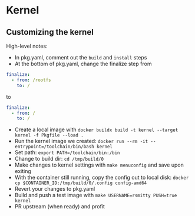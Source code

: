 # Kernel

## Customizing the kernel

High-level notes:

- In pkg.yaml, comment out the `build` and `install` steps
- At the bottom of pkg.yaml, change the finalize step from

```yaml
finalize:
  - from: /rootfs
    to: /
```

to

```yaml
finalize:
  - from: /
    to: /
```

- Create a local image with `docker buildx build -t kernel --target kernel -f Pkgfile --load .`
- Run the kernel image we created: `docker run --rm -it --entrypoint=/toolchain/bin/bash kernel`
- Set path: `export PATH=/toolchain/bin:/bin`
- Change to build dir: `cd /tmp/build/0`
- Make changes to kernel settings with `make menuconfig` and save upon exiting
- With the container still running, copy the config out to local disk: `docker cp $CONTAINER_ID:/tmp/build/0/.config config-amd64`
- Revert your changes to pkg.yaml
- Build and push a test image with `make USERNAME=rsmitty PUSH=true kernel`
- PR upstream (when ready) and profit
